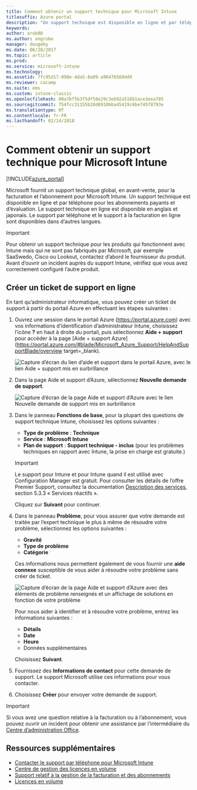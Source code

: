 ```yaml
---
title: Comment obtenir un support technique pour Microsoft Intune
titlesuffix: Azure portal
description: "Un support technique est disponible en ligne et par téléphone pour les abonnements payants et d’évaluation."
keywords: 
author: arob98
ms.author: angrobe
manager: dougeby
ms.date: 06/28/2017
ms.topic: article
ms.prod: 
ms.service: microsoft-intune
ms.technology: 
ms.assetid: 7fc95d17-098e-4da5-8a09-a96476569dd9
ms.reviewer: cacamp
ms.suite: ems
ms.custom: intune-classic
ms.openlocfilehash: 00a7bf5b3f5df58e29c3eb92a516b1ace3eea705
ms.sourcegitcommit: 754fcc31155b28d6910bba45419c6be745f8793e
ms.translationtype: HT
ms.contentlocale: fr-FR
ms.lasthandoff: 02/14/2018
---
```

# <a name="how-to-get-support-for-microsoft-intune"></a>Comment obtenir un support technique pour Microsoft Intune

[!INCLUDE[azure_portal](./includes/note-for-both-portals.md)]

Microsoft fournit un support technique global, en avant-vente, pour la facturation et l’abonnement pour Microsoft Intune. Un support technique est disponible en ligne et par téléphone pour les abonnements payants et d’évaluation. Le support technique en ligne est disponible en anglais et japonais. Le support par téléphone et le support à la facturation en ligne sont disponibles dans d’autres langues.

>[!IMPORTANT]
> Pour obtenir un support technique pour les produits qui fonctionnent avec Intune mais qui ne sont pas fabriqués par Microsoft, par exemple SaaSwedo, Cisco ou Lookout, contactez d’abord le fournisseur du produit. Avant d’ouvrir un incident auprès du support Intune, vérifiez que vous avez correctement configuré l’autre produit.

## <a name="create-an-online-support-ticket"></a>Créer un ticket de support en ligne

En tant qu’administrateur informatique, vous pouvez créer un ticket de support à partir du portail Azure en effectuant les étapes suivantes :

1. Ouvrez une session dans le portail Azure (https://portal.azure.com) avec vos informations d’identification d’administrateur Intune, choisissez l’icône **?** en haut à droite du portail, puis sélectionnez **Aide + support** pour accéder à la page [Aide + support Azure](https://portal.azure.com/#blade/Microsoft_Azure_Support/HelpAndSupportBlade/overview target=_blank).

    ![Capture d’écran du lien d’aide et support dans le portail Azure, avec le lien Aide + support mis en surbrillance](./media/azure-get-support.png)

2. Dans la page Aide et support d’Azure, sélectionnez **Nouvelle demande de support**.

    ![Capture d’écran de la page Aide et support d’Azure avec le lien Nouvelle demande de support mis en surbrillance](./media/azure-support-ticket-link.png)
3. Dans le panneau **Fonctions de base**, pour la plupart des questions de support technique Intune, choisissez les options suivantes :
    - **Type de problème** : **Technique**
    - **Service** : **Microsoft Intune**
    - **Plan de support** : **Support technique - inclus** (pour les problèmes techniques en rapport avec Intune, la prise en charge est gratuite.)

    >[!IMPORTANT]
    >Le support pour Intune et pour Intune quand il est utilisé avec Configuration Manager est gratuit. Pour consulter les détails de l’offre Premier Support, consultez la documentation [Description des services](https://www.microsoft.com/microsoftservices/services-list.aspx), section 5.3.3 « Services réactifs ».

    Cliquez sur **Suivant** pour continuer.
4. Dans le panneau **Problème**, pour vous assurer que votre demande est traitée par l’expert technique le plus à même de résoudre votre problème, sélectionnez les options suivantes :
    - **Gravité**
    - **Type de problème**
    - **Catégorie**

    Ces informations nous permettent également de vous fournir une **aide connexe** susceptible de vous aider à résoudre votre problème sans créer de ticket.

    ![Capture d’écran de la page Aide et support d’Azure avec des éléments de problème renseignés et un affichage de solutions en fonction de votre problème](./media/support-need-solutions.png)

    Pour nous aider à identifier et à résoudre votre problème, entrez les informations suivantes :
    -   **Détails**
    - **Date**
    - **Heure**
    - Données supplémentaires

    Choisissez **Suivant**.
5. Fournissez des **Informations de contact** pour cette demande de support. Le support Microsoft utilise ces informations pour vous contacter.
6. Choisissez **Créer** pour envoyer votre demande de support.

>[!IMPORTANT]
>Si vous avez une question relative à la facturation ou à l’abonnement, vous pouvez ouvrir un incident pour obtenir une assistance par l’intermédiaire du [Centre d’administration Office](https://portal.office.com/Support/SupportEntry.aspx).

## <a name="additional-resources"></a>Ressources supplémentaires
- [Contacter le support par téléphone pour Microsoft Intune](phone-support-contact.md)
- [Centre de gestion des licences en volume](http://go.microsoft.com/fwlink/p/?LinkID=282016)
- [Support relatif à la gestion de la facturation et des abonnements](https://support.office.com/article/Contact-Office-365-for-business-support-Admin-Help-32a17ca7-6fa0-4870-8a8d-e25ba4ccfd4b)
- [Licences en volume](http://go.microsoft.com/fwlink/p/?LinkID=282015)
